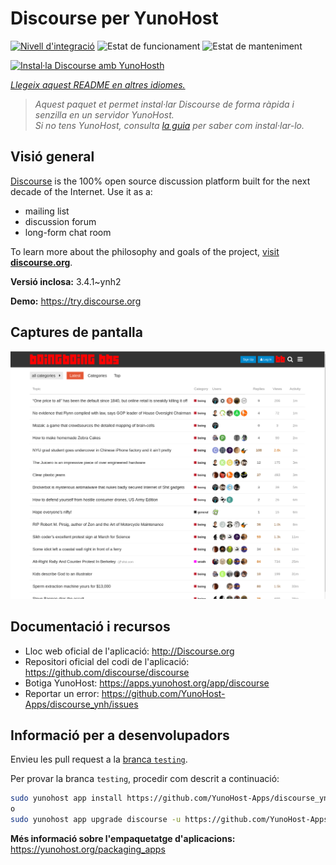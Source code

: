 <!--
N.B.: Aquest README ha estat generat automàticament per <https://github.com/YunoHost/apps/tree/master/tools/readme_generator>
NO s'ha de modificar manualment.
-->

# Discourse per YunoHost

[![Nivell d'integració](https://apps.yunohost.org/badge/integration/discourse)](https://ci-apps.yunohost.org/ci/apps/discourse/)
![Estat de funcionament](https://apps.yunohost.org/badge/state/discourse)
![Estat de manteniment](https://apps.yunohost.org/badge/maintained/discourse)

[![Instal·la Discourse amb YunoHosth](https://install-app.yunohost.org/install-with-yunohost.svg)](https://install-app.yunohost.org/?app=discourse)

*[Llegeix aquest README en altres idiomes.](./ALL_README.md)*

> *Aquest paquet et permet instal·lar Discourse de forma ràpida i senzilla en un servidor YunoHost.*  
> *Si no tens YunoHost, consulta [la guia](https://yunohost.org/install) per saber com instal·lar-lo.*

## Visió general

[Discourse](http://www.discourse.org) is the 100% open source discussion platform built for the next decade of the Internet. Use it as a:

- mailing list
- discussion forum
- long-form chat room

To learn more about the philosophy and goals of the project, [visit **discourse.org**](http://www.discourse.org).


**Versió inclosa:** 3.4.1~ynh2

**Demo:** <https://try.discourse.org>

## Captures de pantalla

![Captures de pantalla de Discourse](./doc/screenshots/screenshot.png)

## Documentació i recursos

- Lloc web oficial de l'aplicació: <http://Discourse.org>
- Repositori oficial del codi de l'aplicació: <https://github.com/discourse/discourse>
- Botiga YunoHost: <https://apps.yunohost.org/app/discourse>
- Reportar un error: <https://github.com/YunoHost-Apps/discourse_ynh/issues>

## Informació per a desenvolupadors

Envieu les pull request a la [branca `testing`](https://github.com/YunoHost-Apps/discourse_ynh/tree/testing).

Per provar la branca `testing`, procedir com descrit a continuació:

```bash
sudo yunohost app install https://github.com/YunoHost-Apps/discourse_ynh/tree/testing --debug
o
sudo yunohost app upgrade discourse -u https://github.com/YunoHost-Apps/discourse_ynh/tree/testing --debug
```

**Més informació sobre l'empaquetatge d'aplicacions:** <https://yunohost.org/packaging_apps>
